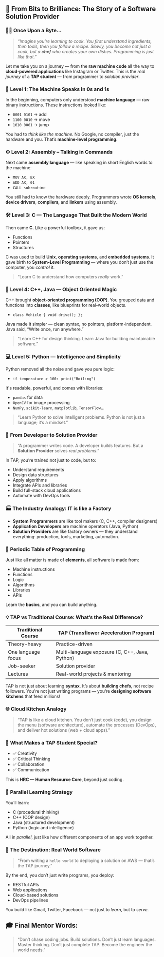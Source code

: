
## 🧭 **From Bits to Brilliance: The Story of a Software Solution Provider**

### 👨‍🏫 **Once Upon a Byte...**

> *“Imagine you're learning to cook. You first understand ingredients, then tools, then you follow a recipe. Slowly, you become not just a cook, but a **chef** who creates your own dishes. Programming is just like that.”*

Let me take you on a journey — from the **raw machine code** all the way to **cloud-powered applications** like Instagram or Twitter. This is the *real journey* of a **TAP student** — from programmer to *solution provider*.


### 🔧 **Level 1: The Machine Speaks in 0s and 1s**

In the beginning, computers only understood **machine language** — raw binary instructions. These instructions looked like:

* `0001 0101` → add
* `1100 0010` → move
* `1010 0001` → jump

You had to *think like the machine*. No Google, no compiler, just the hardware and you. That’s **machine-level programming**.

### ⚙️ **Level 2: Assembly – Talking in Commands**

Next came **assembly language** — like speaking in short English words to the machine:

* `MOV AX, BX`
* `ADD AX, 01`
* `CALL subroutine`

You still had to know the hardware deeply. Programmers wrote **OS kernels**, **device drivers**, **compilers**, and **linkers** using assembly.


### 🛠️ **Level 3: C — The Language That Built the Modern World**

Then came **C**. Like a powerful toolbox, it gave us:

* Functions
* Pointers
* Structures

C was used to build **Unix**, **operating systems**, and **embedded systems**. It gave birth to **System-Level Programming** — where you don’t just use the computer, you *control* it.

> “Learn C to understand how computers *really* work.”


### 🎯 **Level 4: C++, Java — Object Oriented Magic**

C++ brought **object-oriented programming (OOP)**. You grouped data and functions into **classes**, like blueprints for real-world objects.

* `class Vehicle { void drive(); };`

Java made it simpler — clean syntax, no pointers, platform-independent. Java said, “Write once, run anywhere.”

> “Learn C++ for design thinking. Learn Java for building maintainable software.”


### 💻 **Level 5: Python — Intelligence and Simplicity**

Python removed all the noise and gave you pure logic:

* `if temperature > 100: print("Boiling")`

It's readable, powerful, and comes with libraries:

* `pandas` for data
* `OpenCV` for image processing
* `NumPy`, `scikit-learn`, `matplotlib`, `TensorFlow`...

> “Learn Python to solve intelligent problems. Python is not just a language; it’s a mindset.”


### 🧱 **From Developer to Solution Provider**

> “A programmer writes code. A developer builds features. But a **Solution Provider** solves *real problems*.”

In TAP, you’re trained not just to code, but to:

* Understand requirements
* Design data structures
* Apply algorithms
* Integrate APIs and libraries
* Build full-stack cloud applications
* Automate with DevOps tools


### 🏭 **The Industry Analogy: IT is like a Factory**

* **System Programmers** are like tool makers (C, C++, compiler designers)
* **Application Developers** are machine operators (Java, Python)
* **Solution Providers** are like factory owners — they understand everything: production, tools, marketing, automation.


### 🧪 **Periodic Table of Programming**

Just like all matter is made of **elements**, all software is made from:

* Machine instructions
* Functions
* Logic
* Algorithms
* Libraries
* APIs

Learn the **basics**, and you can build anything.


### 💡 **TAP vs Traditional Course: What’s the Real Difference?**

| Traditional Course | TAP (Transflower Acceleration Program)         |
| ------------------ | ---------------------------------------------- |
| Theory-heavy       | Practice-driven                                |
| One language focus | Multi-language exposure (C, C++, Java, Python) |
| Job-seeker         | Solution provider                              |
| Lectures           | Real-world projects & mentoring                |

TAP is not just about learning **syntax**. It’s about **building chefs**, not recipe followers. You're not just writing programs — you're **designing software kitchens** that feed millions!


### 🌐 **Cloud Kitchen Analogy**

> “TAP is like a cloud kitchen. You don’t just cook (code), you design the menu (software architecture), automate the processes (DevOps), and deliver hot solutions (web + cloud apps).”


### 🧠 **What Makes a TAP Student Special?**

* ✅ Creativity
* ✅ Critical Thinking
* ✅ Collaboration
* ✅ Communication

This is **HRC — Human Resource Core**, beyond just coding.



### 🔌 **Parallel Learning Strategy**

You’ll learn:

* C (procedural thinking)
* C++ (OOP design)
* Java (structured development)
* Python (logic and intelligence)

All in *parallel*, just like how different components of an app work together.


### 🚀 **The Destination: Real World Software**

> “From writing a `hello world` to deploying a solution on AWS — that’s the TAP journey.”

By the end, you don’t just write programs, you deploy:

* RESTful APIs
* Web applications
* Cloud-based solutions
* DevOps pipelines

You build like Gmail, Twitter, Facebook — not just to *learn*, but to *serve*.


## 🎓 Final Mentor Words:

> “Don’t chase coding jobs. Build solutions.
> Don’t just learn languages. Master thinking.
> Don’t just complete TAP. Become the engineer the world needs.”

 
